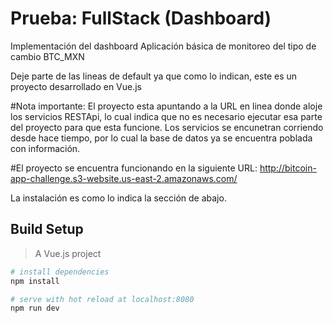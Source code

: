 # Prueba: FullStack (Dashboard)

Implementación del dashboard
Aplicación básica de monitoreo del tipo de cambio BTC_MXN

Deje parte de las lineas de default ya que como lo indican, este es un proyecto desarrollado en Vue.js

#Nota importante: El proyecto esta apuntando a la URL en linea donde aloje los servicios RESTApi, lo cual indica que no es necesario ejecutar esa parte del proyecto para que esta funcione. Los servicios se encunetran corriendo desde hace tiempo, por lo cual la base de datos ya se encuentra poblada con información.

#El proyecto se encuentra funcionando en la siguiente URL: http://bitcoin-app-challenge.s3-website.us-east-2.amazonaws.com/

La instalación es como lo indica la sección de abajo.

## Build Setup

> A Vue.js project

``` bash
# install dependencies
npm install

# serve with hot reload at localhost:8080
npm run dev

